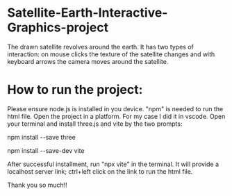 # Satellite-Earth-Interactive-Graphics-project
The drawn satellite revolves around the earth. It has two types of interaction: on mouse clicks the texture of the satellite changes and with keyboard arrows the camera moves around the satellite.


# How to run the project:
Please ensure node.js is installed in you device. "npm" is needed to run the html file.
Open the project in a platform. For my case I did it in vscode. Open your terminal and install three.js and vite by the two prompts:

npm install --save three

npm install --save-dev vite

After successful installment, run "npx vite" in the terminal. It will provide a localhost server link; ctrl+left click on the link to run the html file.

Thank you so much!!
